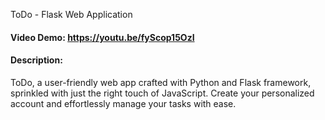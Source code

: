 ToDo - Flask Web Application
#### Video Demo:  https://youtu.be/fyScop15OzI
#### Description:
ToDo, a user-friendly web app crafted with Python and Flask framework, sprinkled with just the right touch of JavaScript. Create your personalized account and effortlessly manage your tasks with ease.
